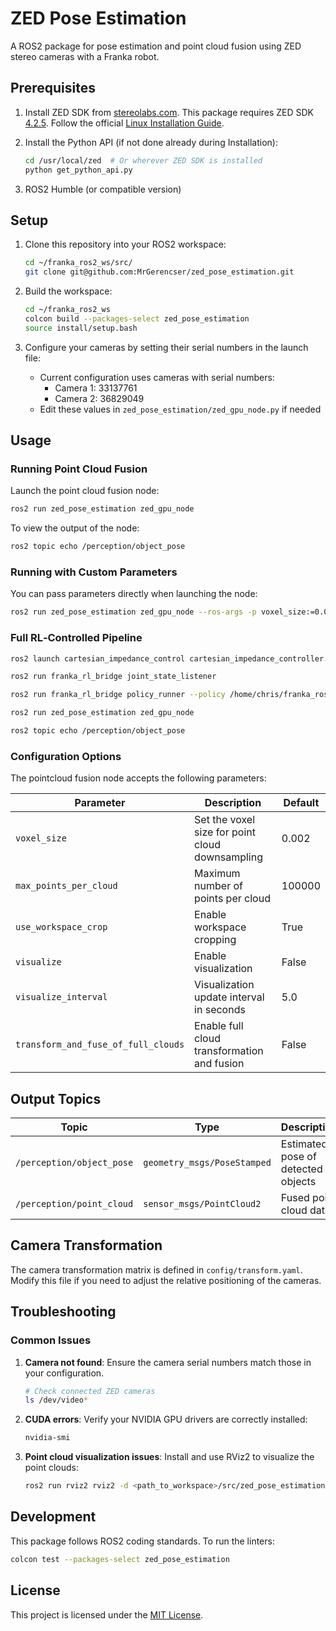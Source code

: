 # ZED Pose Estimation

A ROS2 package for pose estimation and point cloud fusion using ZED stereo cameras with a Franka robot.

## Prerequisites

1. Install ZED SDK from [stereolabs.com](https://www.stereolabs.com/en-ch/developers/). This package requires ZED SDK [4.2.5](https://www.stereolabs.com/en-ch/developers/release/4.2#82af3640d775). Follow the official [Linux Installation Guide](https://www.stereolabs.com/docs/installation/linux/).

2. Install the Python API (if not done already during Installation):
   ```bash
   cd /usr/local/zed  # Or wherever ZED SDK is installed
   python get_python_api.py
   ```

3. ROS2 Humble (or compatible version)

## Setup

1. Clone this repository into your ROS2 workspace:
   ```bash
   cd ~/franka_ros2_ws/src/
   git clone git@github.com:MrGerencser/zed_pose_estimation.git
   ```

2. Build the workspace:
   ```bash
   cd ~/franka_ros2_ws
   colcon build --packages-select zed_pose_estimation
   source install/setup.bash
   ```

3. Configure your cameras by setting their serial numbers in the launch file:
   - Current configuration uses cameras with serial numbers:
     - Camera 1: 33137761
     - Camera 2: 36829049
   - Edit these values in `zed_pose_estimation/zed_gpu_node.py` if needed

## Usage

### Running Point Cloud Fusion

Launch the point cloud fusion node:
```bash
ros2 run zed_pose_estimation zed_gpu_node
```

To view the output of the node:
```bash
ros2 topic echo /perception/object_pose
```

### Running with Custom Parameters

You can pass parameters directly when launching the node:
```bash
ros2 run zed_pose_estimation zed_gpu_node --ros-args -p voxel_size:=0.003 -p visualize:=true
```

### Full RL‐Controlled Pipeline

```bash
ros2 launch cartesian_impedance_control cartesian_impedance_controller.launch.py
```

```bash
ros2 run franka_rl_bridge joint_state_listener
```

```bash
ros2 run franka_rl_bridge policy_runner --policy /home/chris/franka_ros2_ws/src/franka_rl_bridge/models/model_2950.pt --device cpu
```

```bash
ros2 run zed_pose_estimation zed_gpu_node
```

```bash
ros2 topic echo /perception/object_pose
```

### Configuration Options

The pointcloud fusion node accepts the following parameters:

| Parameter | Description | Default |
|-----------|-------------|---------|
| `voxel_size` | Set the voxel size for point cloud downsampling | 0.002 |
| `max_points_per_cloud` | Maximum number of points per cloud | 100000 |
| `use_workspace_crop` | Enable workspace cropping | True |
| `visualize` | Enable visualization | False |
| `visualize_interval` | Visualization update interval in seconds | 5.0 |
| `transform_and_fuse_of_full_clouds` | Enable full cloud transformation and fusion | False |

## Output Topics

| Topic | Type | Description |
|-------|------|-------------|
| `/perception/object_pose` | `geometry_msgs/PoseStamped` | Estimated pose of detected objects |
| `/perception/point_cloud` | `sensor_msgs/PointCloud2` | Fused point cloud data |

## Camera Transformation

The camera transformation matrix is defined in `config/transform.yaml`. Modify this file if you need to adjust the relative positioning of the cameras.

## Troubleshooting

### Common Issues

1. **Camera not found**: Ensure the camera serial numbers match those in your configuration.
   ```bash
   # Check connected ZED cameras
   ls /dev/video*
   ```

2. **CUDA errors**: Verify your NVIDIA GPU drivers are correctly installed:
   ```bash
   nvidia-smi
   ```

3. **Point cloud visualization issues**: Install and use RViz2 to visualize the point clouds:
   ```bash
   ros2 run rviz2 rviz2 -d <path_to_workspace>/src/zed_pose_estimation/config/visualization.rviz
   ```

## Development

This package follows ROS2 coding standards. To run the linters:

```bash
colcon test --packages-select zed_pose_estimation
```

## License

This project is licensed under the [MIT License](LICENSE).